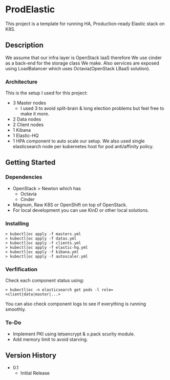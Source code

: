 # ProdElastic

This project is a template for running HA, Production-ready Elastic stack on K8S.

## Description

We assume that our infra layer is OpenStack IaaS therefore We use cinder as a back-end for the storage class We make.
Also services are exposed using LoadBalancer which uses Octavia(OpenStack LBaaS solution).

### Architecture

This is the setup I used for this project:

* 3 Master nodes
    * I used 3 to avoid split-brain & long election problems but feel free to make it more. 
* 2 Data nodes
* 2 Client nodes
* 1 Kibana
* 1 Elastic-HQ
* 1 HPA component to auto scale our setup.
We also used single elasticsearch node per kubernetes host for pod anti/affinity policy.

## Getting Started

### Dependencies

* OpenStack > Newton which has
    * Octavia
    * Cinder
* Magnum, Raw K8S or OpenShift on top of OpenStack.
* For local development you can use KinD or other local solutions.

### Installing

```
> kubectl|oc apply -f masters.yml
> kubectl|oc apply -f datas.yml
> kubectl|oc apply -f clients.yml
> kubectl|oc apply -f elastic-hq.yml
> kubectl|oc apply -f kibana.yml
> kubectl|oc apply -f autoscaler.yml
```

### Verfification

Check each component status using:
```
> kubectl|oc -n elasticsearch get pods -l role=<client|data|master|...>
```
You can also check component logs to see if everything is running smoothly.

### To-Do
* Implement PKI using letsencrypt & x.pack scurity module.
* Add memory limit to avoid starving.

## Version History

* 0.1
    * Initial Release
